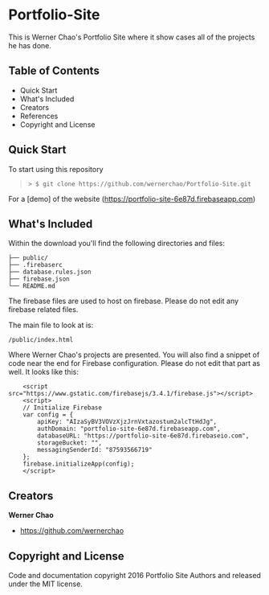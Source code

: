 # Portfolio-Site
This is Werner Chao's Portfolio Site where it show cases all of the projects he has done.

## Table of Contents
- Quick Start
- What's Included
- Creators
- References
- Copyright and License

## Quick Start

To start using this repository

>  ```> $ git clone https://github.com/wernerchao/Portfolio-Site.git```

For a [demo] of the website (https://portfolio-site-6e87d.firebaseapp.com)

## What's Included

Within the download you'll find the following directories and files:

```
├── public/
├── .firebaserc
├── database.rules.json
├── firebase.json
└── README.md
```

The firebase files are used to host on firebase. Please do not edit any firebase related files.

The main file to look at is:

```
/public/index.html
```

Where Werner Chao's projects are presented. You will also find a snippet of code near the end for Firebase configuration. 
Please do not edit that part as well. It looks like this:

```
    <script src="https://www.gstatic.com/firebasejs/3.4.1/firebase.js"></script>
    <script>
    // Initialize Firebase
    var config = {
        apiKey: "AIzaSyBV3VOVzXjzJrnVxtazostum2alcTtHdJg",
        authDomain: "portfolio-site-6e87d.firebaseapp.com",
        databaseURL: "https://portfolio-site-6e87d.firebaseio.com",
        storageBucket: "",
        messagingSenderId: "87593566719"
    };
    firebase.initializeApp(config);
    </script>
```

## Creators

**Werner Chao**

- <https://github.com/wernerchao>

## Copyright and License

Code and documentation copyright 2016 Portfolio Site
Authors and released under the MIT license.

